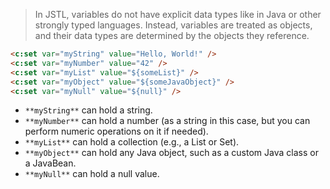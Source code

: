 > In JSTL, variables do not have explicit data types like in Java or other strongly typed languages. Instead, variables are treated as objects, and their data types are determined by the objects they reference.

```HTML
<c:set var="myString" value="Hello, World!" />
<c:set var="myNumber" value="42" />
<c:set var="myList" value="${someList}" />
<c:set var="myObject" value="${someJavaObject}" />
<c:set var="myNull" value="${null}" />
```

- `**myString**` can hold a string.
- `**myNumber**` can hold a number (as a string in this case, but you can perform numeric operations on it if needed).
- `**myList**` can hold a collection (e.g., a List or Set).
- `**myObject**` can hold any Java object, such as a custom Java class or a JavaBean.
- `**myNull**` can hold a null value.